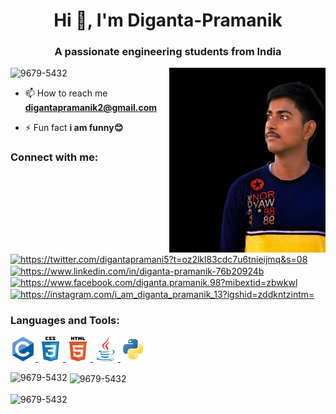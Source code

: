 <h1 align="center">Hi 👋, I'm Diganta-Pramanik</h1>
<h3 align="center">A passionate engineering students from India</h3>
<img src="./user - Copy.png" width="250px" align="right" alt="file structure">

<p align="left"> <img src="https://komarev.com/ghpvc/?username=9679-5432&label=Profile%20views&color=0e75b6&style=flat" alt="9679-5432" /> </p>

- 📫 How to reach me **digantapramanik2@gmail.com**

- ⚡ Fun fact **i am funny😊**

<h3 align="left">Connect with me:</h3>
<p align="left">
<a href="https://twitter.com/https://twitter.com/digantapramani5?t=oz2lkl83cdc7u6tnieijmq&s=08" target="blank"><img align="center" src="https://raw.githubusercontent.com/rahuldkjain/github-profile-readme-generator/master/src/images/icons/Social/twitter.svg" alt="https://twitter.com/digantapramani5?t=oz2lkl83cdc7u6tnieijmq&s=08" height="30" width="40" /></a>
<a href="https://linkedin.com/in/https://www.linkedin.com/in/diganta-pramanik-76b20924b" target="blank"><img align="center" src="https://raw.githubusercontent.com/rahuldkjain/github-profile-readme-generator/master/src/images/icons/Social/linked-in-alt.svg" alt="https://www.linkedin.com/in/diganta-pramanik-76b20924b" height="30" width="40" /></a>
<a href="https://fb.com/https://www.facebook.com/diganta.pramanik.98?mibextid=zbwkwl" target="blank"><img align="center" src="https://raw.githubusercontent.com/rahuldkjain/github-profile-readme-generator/master/src/images/icons/Social/facebook.svg" alt="https://www.facebook.com/diganta.pramanik.98?mibextid=zbwkwl" height="30" width="40" /></a>
<a href="https://instagram.com/https://instagram.com/i_am_diganta_pramanik_13?igshid=zddkntzintm=" target="blank"><img align="center" src="https://raw.githubusercontent.com/rahuldkjain/github-profile-readme-generator/master/src/images/icons/Social/instagram.svg" alt="https://instagram.com/i_am_diganta_pramanik_13?igshid=zddkntzintm=" height="30" width="40" /></a>
</p>

<h3 align="left">Languages and Tools:</h3>
<p align="left"> <a href="https://www.cprogramming.com/" target="_blank" rel="noreferrer"> <img src="https://raw.githubusercontent.com/devicons/devicon/master/icons/c/c-original.svg" alt="c" width="40" height="40"/> </a> <a href="https://www.w3schools.com/css/" target="_blank" rel="noreferrer"> <img src="https://raw.githubusercontent.com/devicons/devicon/master/icons/css3/css3-original-wordmark.svg" alt="css3" width="40" height="40"/> </a> <a href="https://www.w3.org/html/" target="_blank" rel="noreferrer"> <img src="https://raw.githubusercontent.com/devicons/devicon/master/icons/html5/html5-original-wordmark.svg" alt="html5" width="40" height="40"/> </a> <a href="https://www.java.com" target="_blank" rel="noreferrer"> <img src="https://raw.githubusercontent.com/devicons/devicon/master/icons/java/java-original.svg" alt="java" width="40" height="40"/> </a> <a href="https://www.python.org" target="_blank" rel="noreferrer"> <img src="https://raw.githubusercontent.com/devicons/devicon/master/icons/python/python-original.svg" alt="python" width="40" height="40"/> </a> </p>

<p><img align="left" src="https://github-readme-stats.vercel.app/api/top-langs?username=9679-5432&show_icons=true&locale=en&layout=compact" alt="9679-5432" /></p>

<p>&nbsp;<img align="center" src="https://github-readme-stats.vercel.app/api?username=9679-5432&show_icons=true&locale=en" alt="9679-5432" /></p>

<p><img align="center" src="https://github-readme-streak-stats.herokuapp.com/?user=9679-5432&" alt="9679-5432" /></p>
